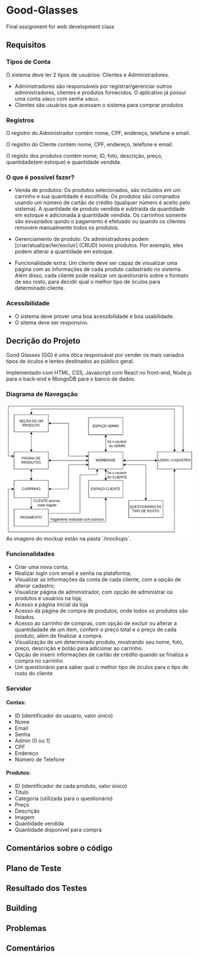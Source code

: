 # Good-Glasses
Final assignment for web development class

## Requisitos

### Tipos de Conta
O sistema deve ter 2 tipos de usuários: Clientes e Administradores.
- Administradores são responsáveis por registrar/gerenciar outros administradores,
clientes e produtos fornecidos. O aplicativo já possui uma conta `admin`
com senha `admin`.
- Clientes são usuários que acessam o sistema para comprar produtos

### Registros
O registro do Administrador contém nome, CPF, endereço, telefone e email.

O registro do Cliente contém nome, CPF, endereço, telefone e email.

O registo dos produtos contém nome, ID, foto, descrição, preço, quantidade(em estoque)
e quantidade vendida.

### O que é possível fazer?
- Venda de produtos: Os produtos selecionados, são incluídos em um carrinho e sua quantidade é
escolhida. Os produtos são comprados usando um número de cartão de crédito (qualquer número é
aceito pelo sistema). A quantidade de produto vendida é subtraída da quantidade em estoque e 
adicionada à quantidade vendida. Os carrinhos somente são esvaziados qundo o pagamento é efetuado
ou quando os clientes removem manualmente todos os produtos.

- Gerenciamento de produto: Os administradores podem [criar/atualizar/ler/excluir] (CRUD) novos
produtos. Por exemplo, eles podem alterar a quantidade em estoque.

- Funcionalidade extra: Um cliente deve ser capaz de visualizar uma página com as informações de cada
produto cadastrado no sistema. Além disso, cada cliente pode realizar um questionário sobre o formato
de seu rosto, para decidir qual o melhor tipo de óculos para determinado cliente.

### Acessibilidade
- O sistema deve prover uma boa acessibilidade e boa usabilidade.
- O sitema deve ser responsivo.

## Decrição do Projeto
Good Glasses (GG) é uma ótica responsável por vender os mais variados tipos de óculos e lentes
destinados ao público geral.

Implementado com HTML, CSS, Javascript com React no front-end, Node.js para o back-end e MongoDB
para o banco de dados.

### Diagrama de Navegação
<img src="https://github.com/pedromonici/Good-Glasses/blob/main/mockups/diagrama_navegacao.png" width=600px>
As imagens do mockup estão na pasta `/mockups`.

### Funcionalidades
- Criar uma nova conta;
- Realizar login com email e senha na plataforma;
- Visualizar as informações da conta de cada cliente, com a opção de alterar cadastro;
- Visualizar página de administrador, com opção de administrar os produtos e usuários na loja;
- Acesso a página inicial da loja 
- Acesso da página de compra de produtos, onde todos os produtos são listados.
- Acesso ao carrinho de compras, com opção de excluir ou alterar a quantidadade de um item, conferir
o preço total e o preço de cada produto, além de finalizar a compra.
- Visualização de um determinado produto, mostrando seu nome, foto, preço, descrição e botão para
adicionar ao carrinho.
- Opção de inserir informações de cartão de crédito quando se finaliza a compra no carrinho
- Um questionário para saber qual o melhor tipo de óculos para o tipo de rosto do cliente

### Servidor

#### Contas:
- ID (identificador do usuário, valor único)
- Nome
- Email
- Senha
- Admin (0 ou 1)
- CPF
- Endereço
- Número de Telefone

#### Produtos:
- ID (identificador de cada produto, valor único)
- Título
- Categoria (utilizada para o questionário)
- Preço
- Descrição
- Imagem
- Quantidade vendida
- Quantidade disponível para compra

## Comentários sobre o código

## Plano de Teste

## Resultado dos Testes

## Building

## Problemas

## Comentários
